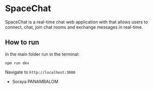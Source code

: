 # SpaceChat

SpaceChat is a real-time chat web application with that allows users to connect, chat, join chat rooms and exchange messages in real-time.

## How to run 

In the main folder run in the terminal:

    npm run dev

Navigate to `http://localhost:3000`


- Soraya PANAMBALOM